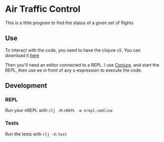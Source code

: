 # Air Traffic Control
This is a little program to find the status of a given set of flights

## Use
To interact with the code, you need to have the clojure cli. You can download it [here](https://clojure.org/guides/getting_started#_clojure_installer_and_cli_tools)

Then you'll need an editor connected to a REPL. I use [Conjure](https://github.com/Olical/conjure/wiki/Quick-start:-Clojure). 
 and start the REPL, then use <leader>ee in front of any s-expression to execute the code. 

## Development
### REPL
Run your nREPL with 
`clj -M:nREPL -m nrepl.cmdline`
### Tests
Run the tests with 
`clj -X:test` 

